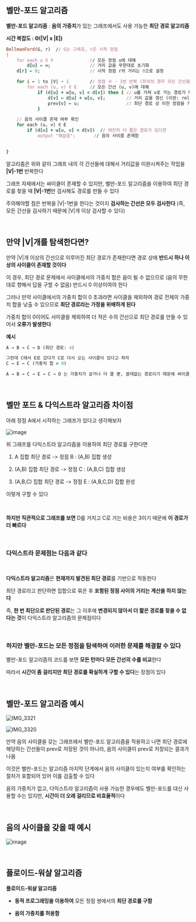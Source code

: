 ## 벨만-포드 알고리즘

**벨만-포드 알고리즘** : **음의 가중치**가 있는 그래프에서도 사용 가능한 **최단 경로 알고리즘**

**시간 복잡도 : Θ(|V| x |E|)**   

```ruby
BellmanFord(G, r)  // G는 그래프, r은 시작 정점
{
    for each u ∈ V              // 모든 정점 u에 대해
        d[u] ← ∞;               // 거리 값을 무한대로 초기화
    d[r] ← 0;                   // 시작 정점 r의 거리는 0으로 설정

    for i ← 1 to |V| - 1        // 정점 수 - 1번 반복 (최악의 경우 모든 간선을 이완)
        for each (u, v) ∈ E     // 모든 간선 (u, v)에 대해
            if (d[u] + w[u, v] < d[v]) then { // u를 거쳐 v로 가는 경로가 더 짧다면
                d[v] ← d[u] + w[u, v];        // 거리 값을 갱신 (이완: relaxation)
                prev[v] ← u;                  // 최단 경로 상 이전 정점을 기록
            }

    // 음의 사이클 존재 여부 확인
    for each (u, v) ∈ E
        if (d[u] + w[u, v] < d[v])  // 여전히 더 짧은 경로가 있다면
            output "해없음";       // 음의 사이클 존재함

   
}
```

알고리즘은 위와 같이 그래프 내의 각 간선들에 대해서 거리값을 이완시켜주는 작업을 **|V|-1번** 반복한다 

그래프 자체에서는 싸이클이 존재할 수 있지만, 벨만-포드 알고리즘을 이용하여 최단 경로를 찾을 때 **|V|-1번**만 검사해도 경로를 만들 수 있다 

주의해야할 점은 반복을 |V|-1번을 한다는 것이지 **검사하는 간선은 모두 검사한다** (즉, 모든 간선을 검사하기 때문에 |V|개 이상 검사할 수 있다)

<br/>

## 만약 |V|개를 탐색한다면?

만약 |V|개 이상의 간선으로 이루어진 최단 경로가 존재한다면 경로 상에 **반드시 하나 이상의 사이클이 존재할 것이다**

이 경우, 최단 경로 문제에서 사이클에서의 가중치 합은 음이 될 수 없으므로 (음의 무한대로 향해서 답을 구할 수 없음) 반드시 0 이상이여야 한다

그러나  만약 사이클에서의 가중치 합이 0 초과라면 사이클을 제외하여 경로 전체의 가중치 합을 낮출 수 있으므로 **최단 경로라는 가정을 위배하게 된다**

가중치 합이 0이어도 사이클을 제외하여 더 적은 수의 간선으로 최단 경로를 만들 수 있어서 **오류가 발생한다**

**예시**

```ruby
A → B → C → D (최단 경로: 4)

그런데 C에서 E로 갔다가 C로 다시 오는 사이클이 있다고 하자
C → E → C (가중치 합 = 0)

A → B → C → E → C → D 는 가중치가 같거나 더 클 뿐, 쓸데없는 경로이기 때문에 싸이클을 제외하기 위해 |V|-1개의 간선만을 탐색한다
```

<br/>

## 벨만 포드 & 다익스트라 알고리즘 차이점

아래 정점 A에서 시작하는 그래프가 있다고 생각해보자 

![image](https://github.com/user-attachments/assets/62043019-16ae-4604-a9b1-3d64791824ee)

위 그래프를 다익스트라 알고리즘을 이용하여 최단 경로를 구한다면

1. A 집합 최단 경로 -> 정점 B : (A,B) 집합 생성

2. (A,B) 집합 최단 경로 -> 정점 C : (A,B,C) 집합 생성

3. (A,B,C) 집합 최단 경로 -> 정점 E : (A,B,C,D) 집합 완성

이렇게 구할 수 있다 

<br/>

**하지만 직관적으로 그래프를 보면** D를 거치고 C로 가는 비용은 3이기 때문에 **이 경로가 더 빠르다**

<br/>

### 다익스트라 문제점는 다음과 같다 

<br/>

**다익스트라 알고리즘**은 **현재까지 발견된 최단 경로**를 기반으로 작동한다 

최단 경로라고 판단하면 집합으로 묶은 후 **포함된 정점 사이의 거리는 계산을 하지 않는다**

즉, **한 번 최단으로 판단된 경로**는 그 이후에 **변경되지 않아서 더 짧은 경로를 찾을 수 없다는 것**이 다익스트라 알고리즘의 문제점이다

<br/>

### 하지만 벨만-포드는 모든 정점을 탐색하여 이러한 문제를 해결할 수 있다

벨만-포드 알고리즘의 코드를 보면 **모든 턴마다 모든 간선의 수를 비교**한다

따라서 **시간이 좀 걸리지만 최단 경로를 확실하게 구할 수 있다**는 장점이 있다

<br/>

## 벨만-포드 알고리즘 예시

![IMG_3321](https://github.com/user-attachments/assets/ed313a8a-f566-4834-a20f-b66e4f61a451)

![IMG_3320](https://github.com/user-attachments/assets/21893be7-8116-4973-83d1-7d749d939786)


만약 음의 사이클을 갖는 그래프에서 벨만-포드 알고리즘을 적용하고 나면 최단 경로에 해당하는 간선들이 prev로 저장된 것이 아니라, 음의 사이클이 prev로 저장되는 결과가 나옴

이것은 벨만-포드는 알고리즘 마지막 단계에서 음의 사이클이 있는지 여부를 확인하는 절차가 포함되어 있어 이를 검출할 수 있다 

음의 가중치가 없고, 다익스트라 알고리즘이 사용 가능한 경우에도 벨만-포드를 대신 사용할 수는 있지만, **시간이 더 오래 걸리므로 비효율적**이다

<br/>

## 음의 사이클을 갖을 때 예시 

![image](https://github.com/user-attachments/assets/7f711b6e-2275-4423-bc48-7328a17431e2)

<br/>

## 플로이드-워샬 알고리즘

**플로이드-워샬 알고리즘** 

- **동적 프로그래밍을 이용하여** 모든 정점 쌍에서의 **최단 경로를 구함**

- **음의 가중치를 허용함**





































































   
